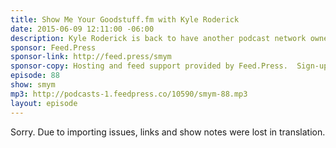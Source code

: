 ```yaml
---
title: Show Me Your Goodstuff.fm with Kyle Roderick
date: 2015-06-09 12:11:00 -06:00
description: Kyle Roderick is back to have another podcast network owner therapy session and we also discuss an app that could save you a bunch of time in your podcast production.
sponsor: Feed.Press
sponsor-link: http://feed.press/smym
sponsor-copy: Hosting and feed support provided by Feed.Press.  Sign-up today and try FeedPress on a 14 day trial (no contracts or commitments). Use promo code "smym" during checkout to get 10% off your first year.
episode: 88
show: smym
mp3: http://podcasts-1.feedpress.co/10590/smym-88.mp3
layout: episode
---
```


Sorry. Due to importing issues, links and show notes were lost in translation.
